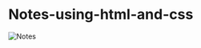# Notes-using-html-and-css

![Notes](https://user-images.githubusercontent.com/95895380/147252220-2e72cce6-0f27-4645-b64f-66600c64c16a.png)

